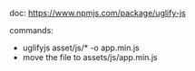 doc: https://www.npmjs.com/package/uglify-js

commands:
- uglifyjs asset/js/* -o app.min.js
- move the file to assets/js/app.min.js